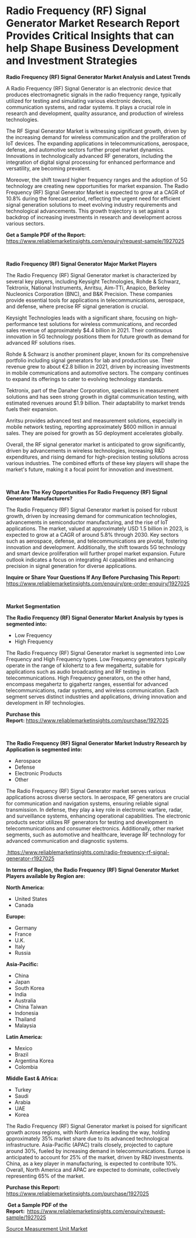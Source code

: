 <p><h1>Radio Frequency (RF) Signal Generator Market Research Report Provides Critical Insights that can help Shape Business Development and Investment Strategies</h1></p><p><strong>Radio Frequency (RF) Signal Generator Market Analysis and Latest Trends</strong></p>
<p><p>A Radio Frequency (RF) Signal Generator is an electronic device that produces electromagnetic signals in the radio frequency range, typically utilized for testing and simulating various electronic devices, communication systems, and radar systems. It plays a crucial role in research and development, quality assurance, and production of wireless technologies.</p><p>The RF Signal Generator Market is witnessing significant growth, driven by the increasing demand for wireless communication and the proliferation of IoT devices. The expanding applications in telecommunications, aerospace, defense, and automotive sectors further propel market dynamics. Innovations in technologically advanced RF generators, including the integration of digital signal processing for enhanced performance and versatility, are becoming prevalent. </p><p>Moreover, the shift toward higher frequency ranges and the adoption of 5G technology are creating new opportunities for market expansion. The Radio Frequency (RF) Signal Generator Market is expected to grow at a CAGR of 10.8% during the forecast period, reflecting the urgent need for efficient signal generation solutions to meet evolving industry requirements and technological advancements. This growth trajectory is set against a backdrop of increasing investments in research and development across various sectors.</p></p>
<p><strong>Get a Sample PDF of the Report:&nbsp;</strong> <a href="https://www.reliablemarketinsights.com/enquiry/request-sample/1927025?utm_campaign=2013&utm_medium=2&utm_source=Github&utm_content=ia&utm_term=15012025&utm_id=radio-frequency-rf-signal-generator">https://www.reliablemarketinsights.com/enquiry/request-sample/1927025</a></p>
<p>&nbsp;</p>
<p><strong>Radio Frequency (RF) Signal Generator Major Market Players</strong></p>
<p><p>The Radio Frequency (RF) Signal Generator market is characterized by several key players, including Keysight Technologies, Rohde & Schwarz, Tektronix, National Instruments, Anritsu, Aim-TTi, Anapico, Berkeley Nucleonics Corporation (BNC), and B&K Precision. These companies provide essential tools for applications in telecommunications, aerospace, and defense, where precise RF signal generation is crucial.</p><p>Keysight Technologies leads with a significant share, focusing on high-performance test solutions for wireless communications, and recorded sales revenue of approximately $4.4 billion in 2021. Their continuous innovation in 5G technology positions them for future growth as demand for advanced RF solutions rises.</p><p>Rohde & Schwarz is another prominent player, known for its comprehensive portfolio including signal generators for lab and production use. Their revenue grew to about €2.8 billion in 2021, driven by increasing investments in mobile communications and automotive sectors. The company continues to expand its offerings to cater to evolving technology standards.</p><p>Tektronix, part of the Danaher Corporation, specializes in measurement solutions and has seen strong growth in digital communication testing, with estimated revenues around $1.9 billion. Their adaptability to market trends fuels their expansion.</p><p>Anritsu provides advanced test and measurement solutions, especially in mobile network testing, reporting approximately $600 million in annual sales. They are poised for growth as 5G deployment accelerates globally.</p><p>Overall, the RF signal generator market is anticipated to grow significantly, driven by advancements in wireless technologies, increasing R&D expenditures, and rising demand for high-precision testing solutions across various industries. The combined efforts of these key players will shape the market's future, making it a focal point for innovation and investment.</p></p>
<p>&nbsp;</p>
<p><strong>What Are The Key Opportunities For Radio Frequency (RF) Signal Generator Manufacturers?</strong></p>
<p><p>The Radio Frequency (RF) Signal Generator market is poised for robust growth, driven by increasing demand for communication technologies, advancements in semiconductor manufacturing, and the rise of IoT applications. The market, valued at approximately USD 1.5 billion in 2023, is expected to grow at a CAGR of around 5.8% through 2030. Key sectors such as aerospace, defense, and telecommunications are pivotal, fostering innovation and development. Additionally, the shift towards 5G technology and smart device proliferation will further propel market expansion. Future outlook indicates a focus on integrating AI capabilities and enhancing precision in signal generation for diverse applications.</p></p>
<p><strong>Inquire or Share Your Questions If Any Before Purchasing This Report:</strong> <a href="https://www.reliablemarketinsights.com/enquiry/pre-order-enquiry/1927025?utm_campaign=2013&utm_medium=2&utm_source=Github&utm_content=ia&utm_term=15012025&utm_id=radio-frequency-rf-signal-generator">https://www.reliablemarketinsights.com/enquiry/pre-order-enquiry/1927025</a></p>
<p>&nbsp;</p>
<p><strong>Market Segmentation</strong></p>
<p><strong>The Radio Frequency (RF) Signal Generator Market Analysis by types is segmented into:</strong></p>
<p><ul><li>Low Frequency</li><li>High Frequency</li></ul></p>
<p><p>The Radio Frequency (RF) Signal Generator market is segmented into Low Frequency and High Frequency types. Low Frequency generators typically operate in the range of kilohertz to a few megahertz, suitable for applications such as audio broadcasting and RF testing in telecommunications. High Frequency generators, on the other hand, encompass megahertz to gigahertz ranges, essential for advanced telecommunications, radar systems, and wireless communication. Each segment serves distinct industries and applications, driving innovation and development in RF technologies.</p></p>
<p><strong>Purchase this Report:&nbsp;</strong><a href="https://www.reliablemarketinsights.com/purchase/1927025?utm_campaign=2013&utm_medium=2&utm_source=Github&utm_content=ia&utm_term=15012025&utm_id=radio-frequency-rf-signal-generator">https://www.reliablemarketinsights.com/purchase/1927025</a></p>
<p>&nbsp;</p>
<p><strong>The Radio Frequency (RF) Signal Generator Market Industry Research by Application is segmented into:</strong></p>
<p><ul><li>Aerospace</li><li>Defense</li><li>Electronic Products</li><li>Other</li></ul></p>
<p><p>The Radio Frequency (RF) Signal Generator market serves various applications across diverse sectors. In aerospace, RF generators are crucial for communication and navigation systems, ensuring reliable signal transmission. In defense, they play a key role in electronic warfare, radar, and surveillance systems, enhancing operational capabilities. The electronic products sector utilizes RF generators for testing and development in telecommunications and consumer electronics. Additionally, other market segments, such as automotive and healthcare, leverage RF technology for advanced communication and diagnostic systems.</p></p>
<p><a href="https://www.reliablemarketinsights.com/radio-frequency-rf-signal-generator-r1927025?utm_campaign=2013&utm_medium=2&utm_source=Github&utm_content=ia&utm_term=15012025&utm_id=radio-frequency-rf-signal-generator">&nbsp;https://www.reliablemarketinsights.com/radio-frequency-rf-signal-generator-r1927025</a></p>
<p><strong>In terms of Region, the Radio Frequency (RF) Signal Generator Market Players available by Region are:</strong></p>
<p>
    <p> <strong> North America: </strong>
        <ul>
            <li>United States</li>
            <li>Canada</li>
        </ul>
        </p> 
    <p> <strong> Europe: </strong>
        <ul>
            <li>Germany</li>
            <li>France</li>
            <li>U.K.</li>
            <li>Italy</li>
            <li>Russia</li>
        </ul>
        </p> 
    <p> <strong> Asia-Pacific: </strong>
        <ul>
            <li>China</li>
            <li>Japan</li>
            <li>South Korea</li>
            <li>India</li>
            <li>Australia</li>
            <li>China Taiwan</li>
            <li>Indonesia</li>
            <li>Thailand</li>
            <li>Malaysia</li>
        </ul>
        </p> 
    <p> <strong> Latin America: </strong>
        <ul>
            <li>Mexico</li>
            <li>Brazil</li>
            <li>Argentina Korea</li>
            <li>Colombia</li>
        </ul>
        </p> 
    <p> <strong> Middle East & Africa: </strong>
        <ul>
            <li>Turkey</li>
            <li>Saudi</li>
            <li>Arabia</li>
            <li>UAE</li>
            <li>Korea</li>
        </ul>
    </p>
    </p>
<p><p>The Radio Frequency (RF) Signal Generator market is poised for significant growth across regions, with North America leading the way, holding approximately 35% market share due to its advanced technological infrastructure. Asia-Pacific (APAC) trails closely, projected to capture around 30%, fueled by increasing demand in telecommunications. Europe is anticipated to account for 25% of the market, driven by R&D investments. China, as a key player in manufacturing, is expected to contribute 10%. Overall, North America and APAC are expected to dominate, collectively representing 65% of the market.</p></p>
<p><strong>Purchase this Report: </strong><a href="https://www.reliablemarketinsights.com/purchase/1927025?utm_campaign=2013&utm_medium=2&utm_source=Github&utm_content=ia&utm_term=15012025&utm_id=radio-frequency-rf-signal-generator">https://www.reliablemarketinsights.com/purchase/1927025</a></p>
<p>&nbsp;<strong>Get a Sample PDF of the Report:&nbsp;&nbsp;</strong><a href="https://www.reliablemarketinsights.com/enquiry/request-sample/1927025?utm_campaign=2013&utm_medium=2&utm_source=Github&utm_content=ia&utm_term=15012025&utm_id=radio-frequency-rf-signal-generator">https://www.reliablemarketinsights.com/enquiry/request-sample/1927025</a></p>
<p><strong></strong></p>
<p><p><a href="https://github.com/MarciaRunte/Market-Research-Report-List-1/blob/main/source-measurement-unit-market.md?utm_campaign=2013&utm_medium=2&utm_source=Github&utm_content=ia&utm_term=15012025&utm_id=radio-frequency-rf-signal-generator">Source Measurement Unit Market</a></p></p>